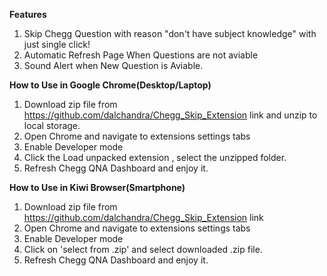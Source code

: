 **Features**
1. Skip Chegg Question with reason "don't have subject knowledge" with just single click!
2. Automatic Refresh Page When Questions are not aviable
3. Sound Alert when New Question is Aviable.

****How to Use in Google Chrome(Desktop/Laptop)****
1. Download zip file from https://github.com/dalchandra/Chegg_Skip_Extension link and unzip to local storage.
2. Open Chrome and navigate to extensions settings tabs
3. Enable Developer mode
4. Click the Load unpacked extension , select the unzipped folder.
5. Refresh Chegg QNA Dashboard and enjoy it.

**How to Use in Kiwi Browser(Smartphone)**
1. Download zip file from https://github.com/dalchandra/Chegg_Skip_Extension link
2. Open Chrome and navigate to extensions settings tabs
3. Enable Developer mode
4. Click on 'select from .zip' and select downloaded .zip file.
5. Refresh Chegg QNA Dashboard and enjoy it.
